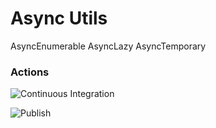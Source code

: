 # Async Utils
AsyncEnumerable
AsyncLazy
AsyncTemporary

### Actions

![Continuous Integration](https://github.com/Nivaes/Nivaes.Async/workflows/CI/badge.svg)


![Publish](https://github.com/Nivaes/Nivaes.Async/workflows/Publish/badge.svg)
